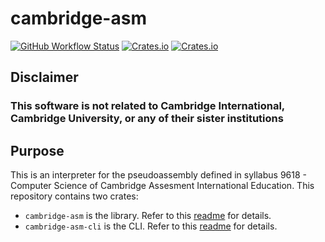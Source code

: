 # cambridge-asm

[![GitHub Workflow Status](https://img.shields.io/github/workflow/status/saadisave/cambridge-asm/Test?style=for-the-badge)](https://github.com/SaadiSave/cambridge-asm/actions/workflows/test.yml) [![Crates.io](https://img.shields.io/crates/v/cambridge-asm?label=Lib&style=for-the-badge)](https://crates.io/crates/cambridge-asm) [![Crates.io](https://img.shields.io/crates/v/cambridge-asm-cli?label=cli&style=for-the-badge)](https://crates.io/crates/cambridge-asm-cli)

## **Disclaimer**

### **This software is not related to Cambridge International, Cambridge University, or any of their sister institutions**

## Purpose

This is an interpreter for the pseudoassembly defined in syllabus 9618 - Computer Science of Cambridge Assesment International Education. This repository contains two crates:

- `cambridge-asm` is the library. Refer to this [readme](./cambridge-asm/README.md) for details.
- `cambridge-asm-cli` is the CLI. Refer to this [readme](./cambridge-asm-cli/README.md) for details.
